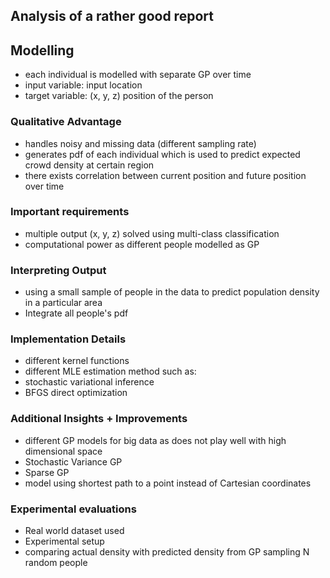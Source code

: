 ## Analysis of a rather good report

## Modelling ##
 - each individual is modelled with separate GP over time
 - input variable: input location
 - target variable: (x, y, z) position of the person

### Qualitative Advantage ###
 - handles noisy and missing data (different sampling rate)
 - generates pdf of each individual which is used to predict expected crowd density at certain
 region
 - there exists correlation between current position and future position over time

### Important requirements ###
 - multiple output (x, y, z) solved using multi-class classification
 - computational power as different people modelled as GP

### Interpreting Output ###
 - using a small sample of people in the data to predict population density in a particular area
 - Integrate all people's pdf

### Implementation Details ###
 - different kernel functions
 - different MLE estimation method such as:
  - stochastic variational inference
  - BFGS direct optimization

### Additional Insights + Improvements ###
 - different GP models for big data as does not play well with high dimensional space
  - Stochastic Variance GP
  - Sparse GP
 - model using shortest path to a point instead of Cartesian coordinates

### Experimental evaluations ###
 - Real world dataset used
 - Experimental setup
  - comparing actual density with predicted density from GP sampling N random people
